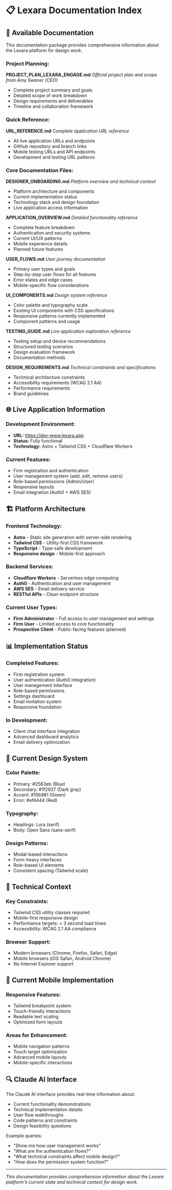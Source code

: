 # 📋 Lexara Documentation Index

## 📖 Available Documentation

This documentation package provides comprehensive information about the Lexara platform for design work.

### **Project Planning:**

**PROJECT_PLAN_LEXARA_ENGAGE.md**
_Official project plan and scope from Amy Swaner (CEO)_

- Complete project summary and goals
- Detailed scope of work breakdown
- Design requirements and deliverables
- Timeline and collaboration framework

### **Quick Reference:**

**URL_REFERENCE.md**
_Complete application URL reference_

- All live application URLs and endpoints
- GitHub repository and branch links
- Mobile testing URLs and API endpoints
- Development and testing URL patterns

### **Core Documentation Files:**

**DESIGNER_ONBOARDING.md**
_Platform overview and technical context_

- Platform architecture and components
- Current implementation status
- Technology stack and design foundation
- Live application access information

**APPLICATION_OVERVIEW.md**
_Detailed functionality reference_

- Complete feature breakdown
- Authentication and security systems
- Current UI/UX patterns
- Mobile experience details
- Planned future features

**USER_FLOWS.md**
_User journey documentation_

- Primary user types and goals
- Step-by-step user flows for all features
- Error states and edge cases
- Mobile-specific flow considerations

**UI_COMPONENTS.md**
_Design system reference_

- Color palette and typography scale
- Existing UI components with CSS specifications
- Responsive patterns currently implemented
- Component patterns and usage

**TESTING_GUIDE.md**
_Live application exploration reference_

- Testing setup and device recommendations
- Structured testing scenarios
- Design evaluation framework
- Documentation methods

**DESIGN_REQUIREMENTS.md**
_Technical constraints and specifications_

- Technical architecture constraints
- Accessibility requirements (WCAG 2.1 AA)
- Performance requirements
- Brand guidelines

## 🌐 Live Application Information

### **Development Environment:**

- **URL:** https://dev-www.lexara.app
- **Status:** Fully functional
- **Technology:** Astro + Tailwind CSS + Cloudflare Workers

### **Current Features:**

- Firm registration and authentication
- User management system (add, edit, remove users)
- Role-based permissions (Admin/User)
- Responsive layouts
- Email integration (Auth0 + AWS SES)

## 🏗️ Platform Architecture

### **Frontend Technology:**

- **Astro** - Static site generation with server-side rendering
- **Tailwind CSS** - Utility-first CSS framework
- **TypeScript** - Type-safe development
- **Responsive design** - Mobile-first approach

### **Backend Services:**

- **Cloudflare Workers** - Serverless edge computing
- **Auth0** - Authentication and user management
- **AWS SES** - Email delivery service
- **RESTful APIs** - Clean endpoint structure

### **Current User Types:**

- **Firm Administrator** - Full access to user management and settings
- **Firm User** - Limited access to core functionality
- **Prospective Client** - Public-facing features (planned)

## 📊 Implementation Status

### **Completed Features:**

- Firm registration system
- User authentication (Auth0 integration)
- User management interface
- Role-based permissions
- Settings dashboard
- Email invitation system
- Responsive foundation

### **In Development:**

- Client chat interface integration
- Advanced dashboard analytics
- Email delivery optimization

## 🎨 Current Design System

### **Color Palette:**

- Primary: #2563eb (Blue)
- Secondary: #1f2937 (Dark gray)
- Accent: #10b981 (Green)
- Error: #ef4444 (Red)

### **Typography:**

- Headings: Lora (serif)
- Body: Open Sans (sans-serif)

### **Design Patterns:**

- Modal-based interactions
- Form-heavy interfaces
- Role-based UI elements
- Consistent spacing (Tailwind scale)

## 🔧 Technical Context

### **Key Constraints:**

- Tailwind CSS utility classes required
- Mobile-first responsive design
- Performance targets: < 3 second load times
- Accessibility: WCAG 2.1 AA compliance

### **Browser Support:**

- Modern browsers (Chrome, Firefox, Safari, Edge)
- Mobile browsers (iOS Safari, Android Chrome)
- No Internet Explorer support

## 📱 Current Mobile Implementation

### **Responsive Features:**

- Tailwind breakpoint system
- Touch-friendly interactions
- Readable text scaling
- Optimized form layouts

### **Areas for Enhancement:**

- Mobile navigation patterns
- Touch target optimization
- Advanced mobile layouts
- Mobile-specific interactions

## 🔍 Claude AI Interface

The Claude AI interface provides real-time information about:

- Current functionality demonstrations
- Technical implementation details
- User flow walkthroughs
- Code patterns and constraints
- Design feasibility questions

Example queries:

- "Show me how user management works"
- "What are the authentication flows?"
- "What technical constraints affect mobile design?"
- "How does the permission system function?"

---

_This documentation provides comprehensive information about the Lexara platform's current state and technical context for design work._
